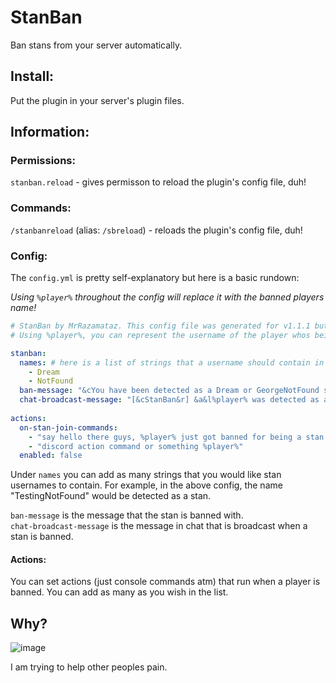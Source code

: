 # StanBan
Ban stans from your server automatically.

## Install:

Put the plugin in your server's plugin files.  

## Information:

### Permissions:
`stanban.reload` - gives permisson to reload the plugin's config file, duh!

### Commands:
`/stanbanreload` (alias: `/sbreload`) - reloads the plugin's config file, duh!

### Config:
The `config.yml` is pretty self-explanatory but here is a basic rundown:

*Using `%player%` throughout the config will replace it with the banned players name!*  
```yml
# StanBan by MrRazamataz. This config file was generated for v1.1.1 but should work on older/newer versions.
# Using %player%, you can represent the username of the player whos being banned.

stanban: 
  names: # here is a list of strings that a username should contain in order to be detected as a stan
    - Dream
    - NotFound
  ban-message: "&cYou have been detected as a Dream or GeorgeNotFound stan!"
  chat-broadcast-message: "[&cStanBan&r] &a&l%player% was detected as a stan and was banned from the server!"
  
actions:
  on-stan-join-commands:
    - "say hello there guys, %player% just got banned for being a stan!"
    - "discord action command or something %player%"
  enabled: false


```

Under `names` you can add as many strings that you would like stan usernames to contain. 
For example, in the above config, the name "TestingNotFound" would be detected as a stan.

`ban-message` is the message that the stan is banned with.  
`chat-broadcast-message` is the message in chat that is broadcast when a stan is banned.

#### Actions:
You can set actions (just console commands atm) that run when a player is banned. You can add as many as you wish in the list.

## Why?

![image](https://media.discordapp.net/attachments/764929646063386624/927464328918097930/BurnInHell.png?width=1202&height=676)


I am trying to help other peoples pain.